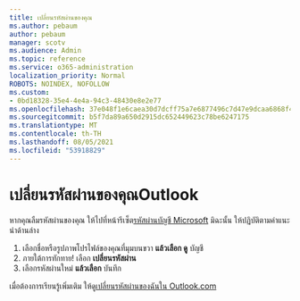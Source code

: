 ```yaml
---
title: เปลี่ยนรหัสผ่านของคุณ
ms.author: pebaum
author: pebaum
manager: scotv
ms.audience: Admin
ms.topic: reference
ms.service: o365-administration
localization_priority: Normal
ROBOTS: NOINDEX, NOFOLLOW
ms.custom:
- 0bd18328-35e4-4e4a-94c3-48430e8e2e77
ms.openlocfilehash: 37e048f1e6caea30d7dcff75a7e6877496c7d47e9dcaa6868f4d0315b5eb0d56
ms.sourcegitcommit: b5f7da89a650d2915dc652449623c78be6247175
ms.translationtype: MT
ms.contentlocale: th-TH
ms.lasthandoff: 08/05/2021
ms.locfileid: "53918829"
---
```

# <a name="change-your-password-in-outlook"></a>เปลี่ยนรหัสผ่านของคุณOutlook

หากคุณลืมรหัสผ่านของคุณ ให้ไปที่หน้ารีเซ็ต[รหัสผ่านบัญชี Microsoft](https://go.microsoft.com/fwlink/p/?linkid=841909) มิฉะนั้น ให้ปฏิบัติตามคําแนะนําด้านล่าง
  
1. เลือกชื่อหรือรูปภาพโปรไฟล์ของคุณที่มุมบนขวา **แล้วเลือก ดู** บัญชี
2. ภายใต้การทักทาย! เลือก **เปลี่ยนรหัสผ่าน**
3. เลือกรหัสผ่านใหม่ **แล้วเลือก** บันทึก

เมื่อต้องการเรียนรู้เพิ่มเติม ให้ดู[เปลี่ยนรหัสผ่านของฉันใน Outlook.com](https://support.office.com/article/2138d690-811c-4545-b2f3-e4dbe80c9735.aspx)